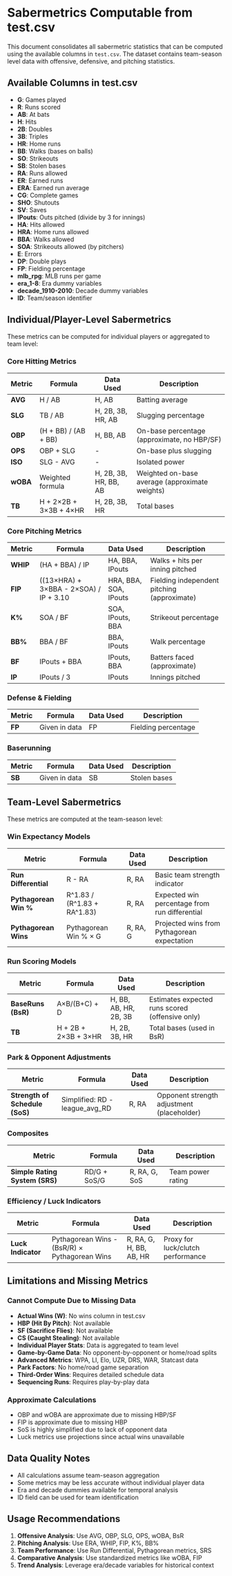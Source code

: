 # Sabermetrics Computable from test.csv

This document consolidates all sabermetric statistics that can be computed using the available columns in `test.csv`. The dataset contains team-season level data with offensive, defensive, and pitching statistics.

## Available Columns in test.csv

- **G**: Games played
- **R**: Runs scored
- **AB**: At bats
- **H**: Hits
- **2B**: Doubles
- **3B**: Triples
- **HR**: Home runs
- **BB**: Walks (bases on balls)
- **SO**: Strikeouts
- **SB**: Stolen bases
- **RA**: Runs allowed
- **ER**: Earned runs
- **ERA**: Earned run average
- **CG**: Complete games
- **SHO**: Shutouts
- **SV**: Saves
- **IPouts**: Outs pitched (divide by 3 for innings)
- **HA**: Hits allowed
- **HRA**: Home runs allowed
- **BBA**: Walks allowed
- **SOA**: Strikeouts allowed (by pitchers)
- **E**: Errors
- **DP**: Double plays
- **FP**: Fielding percentage
- **mlb_rpg**: MLB runs per game
- **era_1-8**: Era dummy variables
- **decade_1910-2010**: Decade dummy variables
- **ID**: Team/season identifier

## Individual/Player-Level Sabermetrics

These metrics can be computed for individual players or aggregated to team level:

### Core Hitting Metrics

| Metric   | Formula                | Data Used             | Description                                    |
| -------- | ---------------------- | --------------------- | ---------------------------------------------- |
| **AVG**  | H / AB                 | H, AB                 | Batting average                                |
| **SLG**  | TB / AB                | H, 2B, 3B, HR, AB     | Slugging percentage                            |
| **OBP**  | (H + BB) / (AB + BB)   | H, BB, AB             | On-base percentage (approximate, no HBP/SF)    |
| **OPS**  | OBP + SLG              | -                     | On-base plus slugging                          |
| **ISO**  | SLG - AVG              | -                     | Isolated power                                 |
| **wOBA** | Weighted formula       | H, 2B, 3B, HR, BB, AB | Weighted on-base average (approximate weights) |
| **TB**   | H + 2×2B + 3×3B + 4×HR | H, 2B, 3B, HR         | Total bases                                    |

### Core Pitching Metrics

| Metric   | Formula                                | Data Used             | Description                                 |
| -------- | -------------------------------------- | --------------------- | ------------------------------------------- |
| **WHIP** | (HA + BBA) / IP                        | HA, BBA, IPouts       | Walks + hits per inning pitched             |
| **FIP**  | ((13×HRA) + 3×BBA - 2×SOA) / IP + 3.10 | HRA, BBA, SOA, IPouts | Fielding independent pitching (approximate) |
| **K%**   | SOA / BF                               | SOA, IPouts, BBA      | Strikeout percentage                        |
| **BB%**  | BBA / BF                               | BBA, IPouts           | Walk percentage                             |
| **BF**   | IPouts + BBA                           | IPouts, BBA           | Batters faced (approximate)                 |
| **IP**   | IPouts / 3                             | IPouts                | Innings pitched                             |

### Defense & Fielding

| Metric | Formula       | Data Used | Description         |
| ------ | ------------- | --------- | ------------------- |
| **FP** | Given in data | FP        | Fielding percentage |

### Baserunning

| Metric | Formula       | Data Used | Description  |
| ------ | ------------- | --------- | ------------ |
| **SB** | Given in data | SB        | Stolen bases |

## Team-Level Sabermetrics

These metrics are computed at the team-season level:

### Win Expectancy Models

| Metric                | Formula                     | Data Used | Description                                   |
| --------------------- | --------------------------- | --------- | --------------------------------------------- |
| **Run Differential**  | R - RA                      | R, RA     | Basic team strength indicator                 |
| **Pythagorean Win %** | R^1.83 / (R^1.83 + RA^1.83) | R, RA     | Expected win percentage from run differential |
| **Pythagorean Wins**  | Pythagorean Win % × G       | R, RA, G  | Projected wins from Pythagorean expectation   |

### Run Scoring Models

| Metric             | Formula              | Data Used             | Description                                     |
| ------------------ | -------------------- | --------------------- | ----------------------------------------------- |
| **BaseRuns (BsR)** | A×B/(B+C) + D        | H, BB, AB, HR, 2B, 3B | Estimates expected runs scored (offensive only) |
| **TB**             | H + 2B + 2×3B + 3×HR | H, 2B, 3B, HR         | Total bases (used in BsR)                       |

### Park & Opponent Adjustments

| Metric                         | Formula                        | Data Used | Description                                |
| ------------------------------ | ------------------------------ | --------- | ------------------------------------------ |
| **Strength of Schedule (SoS)** | Simplified: RD - league_avg_RD | R, RA     | Opponent strength adjustment (placeholder) |

### Composites

| Metric                         | Formula      | Data Used     | Description       |
| ------------------------------ | ------------ | ------------- | ----------------- |
| **Simple Rating System (SRS)** | RD/G + SoS/G | R, RA, G, SoS | Team power rating |

### Efficiency / Luck Indicators

| Metric             | Formula                                       | Data Used               | Description                       |
| ------------------ | --------------------------------------------- | ----------------------- | --------------------------------- |
| **Luck Indicator** | Pythagorean Wins - (BsR/R) × Pythagorean Wins | R, RA, G, H, BB, AB, HR | Proxy for luck/clutch performance |

## Limitations and Missing Metrics

### Cannot Compute Due to Missing Data

- **Actual Wins (W)**: No wins column in test.csv
- **HBP (Hit By Pitch)**: Not available
- **SF (Sacrifice Flies)**: Not available
- **CS (Caught Stealing)**: Not available
- **Individual Player Stats**: Data is aggregated to team level
- **Game-by-Game Data**: No opponent-by-opponent or home/road splits
- **Advanced Metrics**: WPA, LI, Elo, UZR, DRS, WAR, Statcast data
- **Park Factors**: No home/road game separation
- **Third-Order Wins**: Requires detailed schedule data
- **Sequencing Runs**: Requires play-by-play data

### Approximate Calculations

- OBP and wOBA are approximate due to missing HBP/SF
- FIP is approximate due to missing HBP
- SoS is highly simplified due to lack of opponent data
- Luck metrics use projections since actual wins unavailable

## Data Quality Notes

- All calculations assume team-season aggregation
- Some metrics may be less accurate without individual player data
- Era and decade dummies available for temporal analysis
- ID field can be used for team identification

## Usage Recommendations

1. **Offensive Analysis**: Use AVG, OBP, SLG, OPS, wOBA, BsR
2. **Pitching Analysis**: Use ERA, WHIP, FIP, K%, BB%
3. **Team Performance**: Use Run Differential, Pythagorean metrics, SRS
4. **Comparative Analysis**: Use standardized metrics like wOBA, FIP
5. **Trend Analysis**: Leverage era/decade variables for historical context

